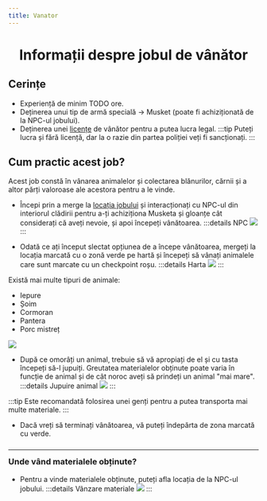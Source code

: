 ```yaml
---
title: Vanator
---
```

<script setup> 
    import KeyIcon from '../.vitepress/components/KeyIcon.vue'
</script>

# <center>Informații despre jobul de vânător</center>

## Cerințe

- Experiență de minim TODO ore.
- Deținerea unui tip de armă specială -> Musket (poate fi achiziționată de la NPC-ul jobului).
- Deținerea unei [licențe](/general/licente) de vânător pentru a putea lucra legal.
:::tip
Puteți lucra și fără licență, dar la o razie din partea poliției veți fi sancționați.
:::

## Cum practic acest job?

Acest job constă în vânarea animalelor și colectarea blănurilor, cărnii și a altor părți valoroase ale acestora pentru a le vinde.

- Începi prin a merge la [locația jobului](locatii) și interacționați cu NPC-ul din interiorul clădirii pentru a-ți achiziționa Musketa și gloanțe cât considerați că aveți nevoie, și apoi începeți vânătoarea.
:::details NPC
![](https://i.imgur.com/6qch7tj.png)
:::

- Odată ce ați început slectat opțiunea de a începe vânătoarea, mergeți la locația marcată cu o zonă verde pe hartă și începeți să vânați animalele care sunt marcate cu un checkpoint roșu.
:::details Harta
![](https://i.imgur.com/IjaO2nx.png)
:::

Există mai multe tipuri de animale:
  - Iepure
  - Șoim
  - Cormoran
  - Pantera
  - Porc mistreț

![](https://i.imgur.com/YssdCNV.gif)

- După ce omorâți un animal, trebuie să vă apropiați de el și cu tasta <KeyIcon keyType="e"/> începeți să-l jupuiți. Greutatea materialelor obținute poate varia în funcție de animal și de cât noroc aveți să prindeți un animal "mai mare".
:::details Jupuire animal
![](https://i.imgur.com/bpmQtT9.gif)
:::

:::tip
Este recomandată folosirea unei genți pentru a putea transporta mai multe materiale.
:::

- Dacă vreți să terminați vânătoarea, vă puteți îndepărta de zona marcată cu verde.

<hr style="transform: translateY(10px)"/>

### Unde vând materialele obținute?

- Pentru a vinde materialele obținute, puteți afla locația de la NPC-ul jobului.
:::details Vânzare materiale
![](https://i.imgur.com/E1Zp1xS.gif)
:::